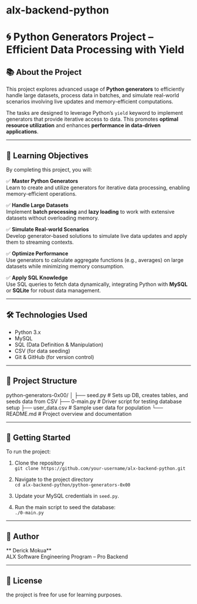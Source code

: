 # alx-backend-python
# 🌀 Python Generators Project – Efficient Data Processing with Yield

## 📚 About the Project

This project explores advanced usage of **Python generators** to efficiently handle large datasets, process data in batches, and simulate real-world scenarios involving live updates and memory-efficient computations.

The tasks are designed to leverage Python’s `yield` keyword to implement generators that provide iterative access to data. This promotes **optimal resource utilization** and enhances **performance in data-driven applications**.

---

## 🎯 Learning Objectives

By completing this project, you will:

✅ **Master Python Generators**  
Learn to create and utilize generators for iterative data processing, enabling memory-efficient operations.

✅ **Handle Large Datasets**  
Implement **batch processing** and **lazy loading** to work with extensive datasets without overloading memory.

✅ **Simulate Real-world Scenarios**  
Develop generator-based solutions to simulate live data updates and apply them to streaming contexts.

✅ **Optimize Performance**  
Use generators to calculate aggregate functions (e.g., averages) on large datasets while minimizing memory consumption.

✅ **Apply SQL Knowledge**  
Use SQL queries to fetch data dynamically, integrating Python with **MySQL** or **SQLite** for robust data management.

---

## 🛠️ Technologies Used

- Python 3.x
- MySQL
- SQL (Data Definition & Manipulation)
- CSV (for data seeding)
- Git & GitHub (for version control)

---

## 📂 Project Structure

python-generators-0x00/
│
├── seed.py # Sets up DB, creates tables, and seeds data from CSV
├── 0-main.py # Driver script for testing database setup
├── user_data.csv # Sample user data for population
└── README.md # Project overview and documentation


---

## 🚀 Getting Started

To run the project:

1. Clone the repository  
   `git clone https://github.com/your-username/alx-backend-python.git`

2. Navigate to the project directory  
   `cd alx-backend-python/python-generators-0x00`

3. Update your MySQL credentials in `seed.py`.

4. Run the main script to seed the database:  
   `./0-main.py`

---

## 🧠 Author

** Derick Mokua**  
ALX Software Engineering Program – Pro Backend

---

## 📜 License
 the project is free for use for learning purposes.
